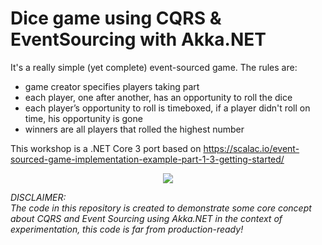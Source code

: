# Dice game using CQRS & EventSourcing with Akka.NET

It's a really simple (yet complete) event-sourced game. 
The rules are:
- game creator specifies players taking part
- each player, one after another, has an opportunity to roll the dice
- each player’s opportunity to roll is timeboxed, if a player didn't roll on time, his opportunity is gone
- winners are all players that rolled the highest number

This workshop is a .NET Core 3 port based on https://scalac.io/event-sourced-game-implementation-example-part-1-3-getting-started/

<p align="center">
  <img src="https://github.com/krikke-21/DiceGameAkka/blob/master/Architecture.png">
</p>


_DISCLAIMER:_
<br/>
_The code in this repository is created to demonstrate some core concept about CQRS and Event Sourcing using Akka.NET
in the context of experimentation, this code is far from production-ready!_
